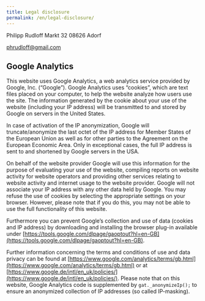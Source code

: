 ```yaml
---
title: Legal disclosure
permalink: /en/legal-disclosure/
---
```

Philipp Rudloff
Markt 32
08626 Adorf

[phrudloff@gmail.com](mailto:phrudloff@gmail.com)

## Google Analytics

This website uses Google Analytics, a web analytics service provided by Google, Inc. (“Google”). Google Analytics uses “cookies”, which are text files placed on your computer, to help the website analyze how users use the site. The information generated by the cookie about your use of the website (including your IP address) will be transmitted to and stored by Google on servers in the United States.

In case of activation of the IP anonymization, Google will truncate/anonymize the last octet of the IP address for Member States of the European Union as well as for other parties to the Agreement on the European Economic Area. Only in exceptional cases, the full IP address is sent to and shortened by Google servers in the USA.

On behalf of the website provider Google will use this information for the purpose of evaluating your use of the website, compiling reports on website activity for website operators and providing other services relating to website activity and internet usage to the website provider. Google will not associate your IP address with any other data held by Google. You may refuse the use of cookies by selecting the appropriate settings on your browser. However, please note that if you do this, you may not be able to use the full functionality of this website.

Furthermore you can prevent Google’s collection and use of data (cookies and IP address) by downloading and installing the browser plug-in available under [https://tools.google.com/dlpage/gaoptout?hl=en-GB](https://tools.google.com/dlpage/gaoptout?hl=en-GB).

Further information concerning the terms and conditions of use and data privacy can be found at [https://www.google.com/analytics/terms/gb.html](https://www.google.com/analytics/terms/gb.html) or at [https://www.google.de/intl/en_uk/policies/](https://www.google.de/intl/en_uk/policies/). Please note that on this website, Google Analytics code is supplemented by `gat._anonymizeIp();` to ensure an anonymized collection of IP addresses (so called IP-masking).
